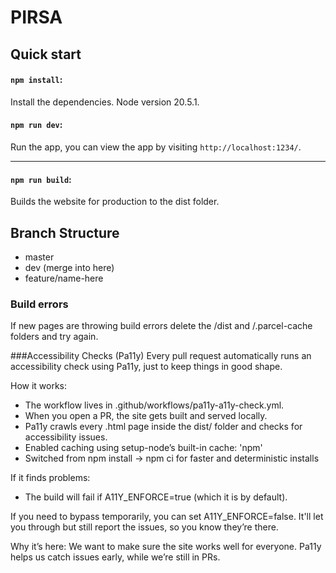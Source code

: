 # PIRSA

## Quick start

#### `npm install`:

Install the dependencies.
Node version 20.5.1.

#### `npm run dev`:

Run the app, you can view the app by visiting `http://localhost:1234/`.

---

#### `npm run build`:

Builds the website for production to the dist folder.


## Branch Structure

- master
- dev (merge into here)
- feature/name-here


### Build errors

If new pages are throwing build errors delete the /dist and /.parcel-cache folders and try again.

###Accessibility Checks (Pa11y)
Every pull request automatically runs an accessibility check using Pa11y, just to keep things in good shape.

How it works:
- The workflow lives in .github/workflows/pa11y-a11y-check.yml.
- When you open a PR, the site gets built and served locally.
- Pa11y crawls every .html page inside the dist/ folder and checks for accessibility issues.
- Enabled caching using setup-node’s built-in cache: 'npm'
- Switched from npm install → npm ci for faster and deterministic installs

If it finds problems:
- The build will fail if A11Y_ENFORCE=true (which it is by default).

If you need to bypass temporarily, you can set A11Y_ENFORCE=false. It'll let you through but still report the issues, so you know they’re there.

Why it’s here:
We want to make sure the site works well for everyone. Pa11y helps us catch issues early, while we’re still in PRs.
